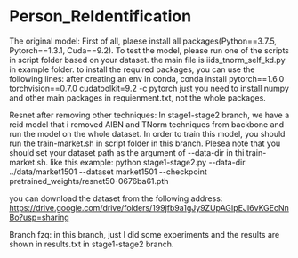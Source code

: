 # Person_ReIdentification

The original model:
First of all, plaese install all packages(Python==3.7.5, Pytorch==1.3.1, Cuda==9.2). To test the model, please run one of the scripts in script folder based on your dataset. 
the main file is iids_tnorm_self_kd.py in example folder. 
to install the required packages, you can use the following lines:
after creating an env in conda,
conda install pytorch==1.6.0 torchvision==0.7.0 cudatoolkit=9.2 -c pytorch
just you need to install numpy and other main packages in requienment.txt, not the whole packages. 


Resnet after removing other techniques:
In stage1-stage2 branch, we have a reid model that i removed AIBN and TNorm techniques from backbone and run the model on the whole dataset. In order to train this model, you should run the train-market.sh in script folder in this branch. Plesea note that you should set your dataset path as the argument of --data-dir in thi train-market.sh. like this example:
python stage1-stage2.py      --data-dir    ../data/market1501       --dataset market1501 --checkpoint pretrained_weights/resnet50-0676ba61.pth

you can download the dataset from the following address:
https://drive.google.com/drive/folders/199jfb9a1gJy9ZUpAGIpEJI6vKGEcNnBo?usp=sharing

Branch fzq:
in this branch, just I did some experiments and the results are shown in results.txt in stage1-stage2 branch. 
